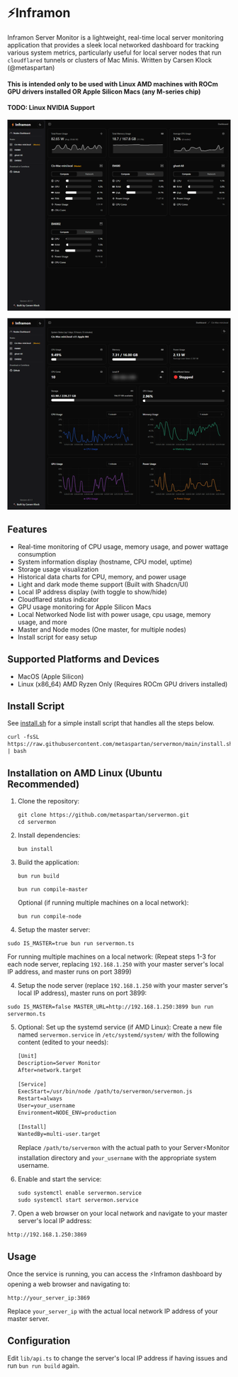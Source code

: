 # ⚡Inframon

Inframon Server Monitor is a lightweight, real-time local server monitoring application that provides a sleek local networked dashboard for tracking various system metrics, particularly useful for local server nodes that run `cloudflared` tunnels or clusters of Mac Minis. Written by Carsen Klock (@metaspartan)

#### This is intended only to be used with Linux AMD machines with ROCm GPU drivers installed OR Apple Silicon Macs (any M-series chip)

#### TODO: Linux NVIDIA Support

![Inframon](inframon.png)

![Server Monitor Dashboard](node.png)

## Features

- Real-time monitoring of CPU usage, memory usage, and power wattage consumption
- System information display (hostname, CPU model, uptime)
- Storage usage visualization
- Historical data charts for CPU, memory, and power usage
- Light and dark mode theme support (Built with Shadcn/UI)
- Local IP address display (with toggle to show/hide)
- Cloudflared status indicator
- GPU usage monitoring for Apple Silicon Macs
- Local Networked Node list with power usage, cpu usage, memory usage, and more
- Master and Node modes (One master, for multiple nodes)
- Install script for easy setup

## Supported Platforms and Devices

- MacOS (Apple Silicon)
- Linux (x86_64) AMD Ryzen Only (Requires ROCm GPU drivers installed)

## Install Script

See [install.sh](install.sh) for a simple install script that handles all the steps below.

```
curl -fsSL https://raw.githubusercontent.com/metaspartan/servermon/main/install.sh | bash
```

## Installation on AMD Linux (Ubuntu Recommended)

1. Clone the repository:
   ```
   git clone https://github.com/metaspartan/servermon.git
   cd servermon
   ```

2. Install dependencies:
   ```
   bun install
   ```

3. Build the application:
   ```
   bun run build
   ```

   ```
   bun run compile-master
   ```

   Optional (if running multiple machines on a local network):
   ```
   bun run compile-node
   ```

4. Setup the master server:

```
sudo IS_MASTER=true bun run servermon.ts
```

For running multiple machines on a local network:
(Repeat steps 1-3 for each node server, replacing `192.168.1.250` with your master server's local IP address, and master runs on port 3899)

4. Setup the node server (replace `192.168.1.250` with your master server's local IP address), master runs on port 3899:

```
sudo IS_MASTER=false MASTER_URL=http://192.168.1.250:3899 bun run servermon.ts
```

5. Optional: Set up the systemd service (if AMD Linux):
   Create a new file named `servermon.service` in `/etc/systemd/system/` with the following content (edited to your needs):

   ```
   [Unit]
   Description=Server Monitor
   After=network.target

   [Service]
   ExecStart=/usr/bin/node /path/to/servermon/servermon.js
   Restart=always
   User=your_username
   Environment=NODE_ENV=production

   [Install]
   WantedBy=multi-user.target
   ```

   Replace `/path/to/servermon` with the actual path to your Server⚡Monitor installation directory and `your_username` with the appropriate system username.

6. Enable and start the service:
   ```
   sudo systemctl enable servermon.service
   sudo systemctl start servermon.service
   ```

7. Open a web browser on your local network and navigate to your master server's local IP address:

```
http://192.168.1.250:3869
```

## Usage

Once the service is running, you can access the ⚡Inframon dashboard by opening a web browser and navigating to:

```
http://your_server_ip:3869
```

Replace `your_server_ip` with the actual local network IP address of your master server.

## Configuration

Edit `lib/api.ts` to change the server's local IP address if having issues and run `bun run build` again.
